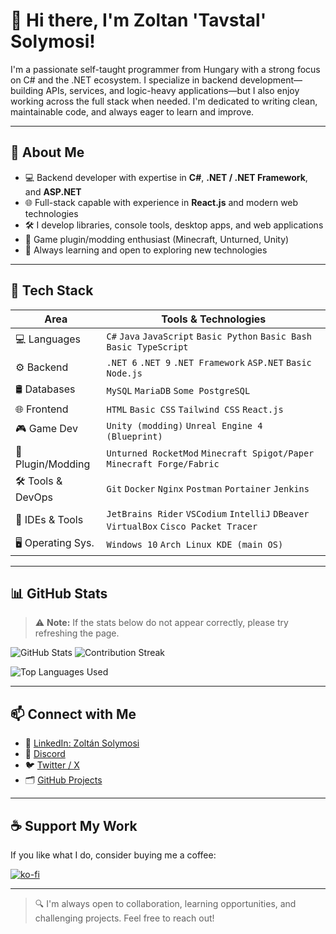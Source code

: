 # 👋 Hi there, I'm Zoltan 'Tavstal' Solymosi!

I'm a passionate self-taught programmer from Hungary with a strong focus on C# and the .NET ecosystem. I specialize in backend development—building APIs, services, and logic-heavy applications—but I also enjoy working across the full stack when needed. I'm dedicated to writing clean, maintainable code, and always eager to learn and improve.

---


## 🧠 About Me

- 💻 Backend developer with expertise in **C#**, **.NET / .NET Framework**, and **ASP.NET**
- 🌐 Full-stack capable with experience in **React.js** and modern web technologies
- 🛠️ I develop libraries, console tools, desktop apps, and web applications
- 🧩 Game plugin/modding enthusiast (Minecraft, Unturned, Unity)
- 🚀 Always learning and open to exploring new technologies

---

## 🧰 Tech Stack

| Area             | Tools & Technologies                                                                                  |
|------------------|--------------------------------------------------------------------------------------------------------|
| 💻 Languages      | `C#` `Java` `JavaScript` `Basic Python` `Basic Bash` `Basic TypeScript`                               |
| ⚙️ Backend        | `.NET 6` `.NET 9` `.NET Framework` `ASP.NET` `Basic Node.js`                                           |
| 🛢️ Databases      | `MySQL` `MariaDB` `Some PostgreSQL`                                                                   |
| 🌐 Frontend       | `HTML` `Basic CSS` `Tailwind CSS` `React.js`                                                          |
| 🎮 Game Dev       | `Unity (modding)` `Unreal Engine 4 (Blueprint)`                                                       |
| 🧩 Plugin/Modding | `Unturned RocketMod` `Minecraft Spigot/Paper` `Minecraft Forge/Fabric`                                |
| 🛠️ Tools & DevOps | `Git` `Docker` `Nginx` `Postman` `Portainer` `Jenkins`                                                 |
| 🧪 IDEs & Tools   | `JetBrains Rider` `VSCodium` `IntelliJ` `DBeaver` `VirtualBox` `Cisco Packet Tracer`                 |
| 🖥️ Operating Sys. | `Windows 10` `Arch Linux KDE (main OS)`  

---

## 📊 GitHub Stats

> ⚠️ **Note:** If the stats below do not appear correctly, please try refreshing the page.

![GitHub Stats](https://github-readme-stats-tavstaldevs-projects.vercel.app/api?username=TavstalDev&theme=tokyonight&hide_border=false&include_all_commits=true&count_private=true)
![Contribution Streak](https://github-readme-streak-stats.herokuapp.com/?user=TavstalDev&theme=tokyonight&count_private=true)


![Top Languages Used](https://github-readme-stats-tavstaldevs-projects.vercel.app/api/top-langs/?username=TavstalDev&count_private=true&exclude_repo=Redstoneplugins,Unturfield&layout=compact&theme=tokyonight&langs_count=20)

---

## 📫 Connect with Me

- 💼 [LinkedIn: Zoltán Solymosi](https://www.linkedin.com/in/zoltan-solymosi-1390a2232/)
- 💬 [Discord](https://discord.com/users/623916151176560670)
- 🐦 [Twitter / X](https://twitter.com/tavstal)
- 🗂️ [GitHub Projects](https://github.com/TavstalDev?tab=repositories)

---

## ☕ Support My Work

If you like what I do, consider buying me a coffee:

[![ko-fi](https://ko-fi.com/img/githubbutton_sm.svg)](https://ko-fi.com/I3I8IBWOK)

---

> 🔍 I'm always open to collaboration, learning opportunities, and challenging projects. Feel free to reach out!
